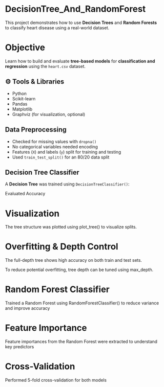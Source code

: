 # DecisionTree_And_RandomForest

This project demonstrates how to use **Decision Trees** and **Random Forests** to classify heart disease using a real-world dataset.

# Objective

Learn how to build and evaluate **tree-based models** for **classification and regression** using the `heart.csv` dataset.

## ⚙ Tools & Libraries

- Python
- Scikit-learn
- Pandas
- Matplotlib
- Graphviz (for visualization, optional)


##  Data Preprocessing

- Checked for missing values with `dropna()`
- No categorical variables needed encoding
- Features (`X`) and labels (`y`) split for training and testing
- Used `train_test_split()` for an 80/20 data split


##  Decision Tree Classifier

A **Decision Tree** was trained using `DecisionTreeClassifier()`:


Evaluated Accuracy

# Visualization
The tree structure was plotted using plot_tree() to visualize splits.

# Overfitting & Depth Control
The full-depth tree shows high accuracy on both train and test sets.

To reduce potential overfitting, tree depth can be tuned using max_depth.

# Random Forest Classifier

Trained a Random Forest using RandomForestClassifier() to reduce variance and improve accuracy

# Feature Importance

Feature importances from the Random Forest were extracted to understand key predictors

# Cross-Validation

Performed 5-fold cross-validation for both models
